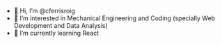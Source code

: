- 👋 Hi, I’m @cferrisroig
- 👀 I’m interested in Mechanical Engineering and Coding (specially Web Development and Data Analysis)
- 🌱 I’m currently learning React
